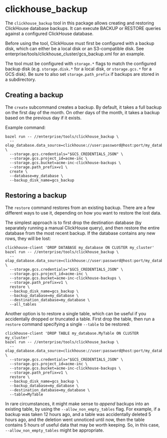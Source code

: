 # clickhouse_backup

The `clickhouse_backup` tool in this package allows creating and restoring
ClickHouse database backups. It can execute BACKUP or RESTORE queries
against a configured ClickHouse database.

Before using the tool, ClickHouse must first be configured with a backup
disk, which can either be a local disk or an S3-compatible disk. See
enterprise/tools/clickhouse_cluster/gcs_backup.xml for an example.

The tool must be configured with `storage.*` flags to match the configured
backup disk (e.g. `storage.disk.*` for a local disk, or `storage.gcs.*`
for a GCS disk). Be sure to also set `storage.path_prefix` if backups are
stored in a subdirectory.

## Creating a backup

The `create` subcommand creates a backup. By default, it takes a full
backup on the first day of the month. On other days of the month, it takes
a backup based on the previous day if it exists.

Example command:

```shell
bazel run -- //enterprise/tools/clickhouse_backup \
  --olap_database.data_source=clickhouse://user:password@host:port/my_database \
  --storage.gcs.credentials="$GCS_CREDENTIALS_JSON" \
  --storage.gcs.project_id=acme-inc \
  --storage.gcs.bucket=acme-inc-clickhouse-backups \
  --storage.path_prefix=v1 \
  create \
  --database=my_database \
  --backup_disk_name=gcs_backup
```

## Restoring a backup

The `restore` command restores from an existing backup. There are a few
different ways to use it, depending on how you want to restore the lost
data.

The simplest approach is to first drop the destination database (by
separately running a manual ClickHouse query), and then restore the entire
database from the most recent backup. If the database contains any new
rows, they will be lost:

```shell
clickhouse-client 'DROP DATABASE my_database ON CLUSTER my_cluster'
bazel run -- //enterprise/tools/clickhouse_backup \
  --olap_database.data_source=clickhouse://user:password@host:port/my_database \
  --storage.gcs.credentials="$GCS_CREDENTIALS_JSON" \
  --storage.gcs.project_id=acme-inc \
  --storage.gcs.bucket=acme-inc-clickhouse-backups \
  --storage.path_prefix=v1 \
  restore \
  --backup_disk_name=gcs_backup \
  --backup_database=my_database \
  --destination_database=my_database \
  --all_tables
```

Another option is to restore a single table, which can be useful if you
accidentally dropped or truncated a table. First drop the table, then run
a `restore` command specifying a single `--table` to be restored:

```shell
clickhouse-client 'DROP TABLE my_database.MyTable ON CLUSTER my_cluster'
bazel run -- //enterprise/tools/clickhouse_backup \
  --olap_database.data_source=clickhouse://user:password@host:port/my_database \
  --storage.gcs.credentials="$GCS_CREDENTIALS_JSON" \
  --storage.gcs.project_id=acme-inc \
  --storage.gcs.bucket=acme-inc-clickhouse-backups \
  --storage.path_prefix=v1 \
  restore \
  --backup_disk_name=gcs_backup \
  --backup_database=my_database \
  --destination_database=my_database \
  --table=MyTable
```

In rare circumstances, it might make sense to _append_ backups into an
existing table, by using the `--allow_non_empty_tables` flag. For example,
if a backup was taken 12 hours ago, and a table was accidentally deleted 5
hours ago, and the deletion went unnoticed until now, then the table
contains 5 hours of useful data that may be worth keeping. So, in this
case, `--allow_non_empty_tables` might be appropriate.
